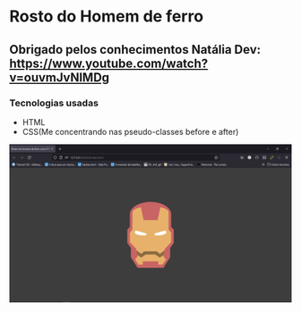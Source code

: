# Rosto do Homem de ferro

## Obrigado pelos conhecimentos Natália Dev: https://www.youtube.com/watch?v=ouvmJvNlMDg

### Tecnologias usadas

- HTML
- CSS(Me concentrando nas pseudo-classes before e after)

![README](img/README.png)